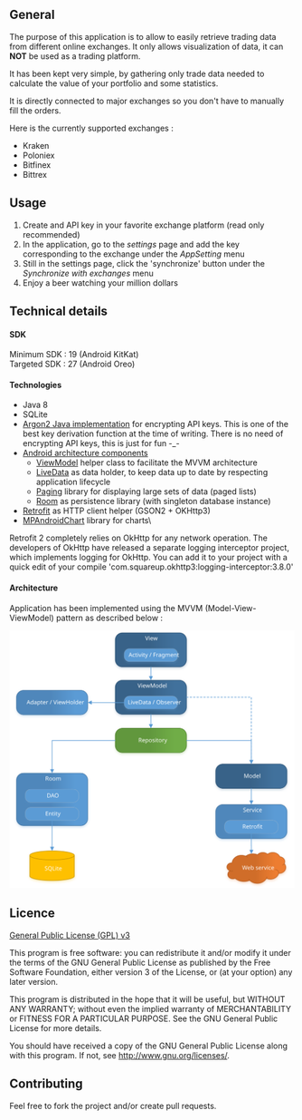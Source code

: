 ## General

The purpose of this application is to allow to easily retrieve trading data from different
online exchanges. It only allows visualization of data, it can **NOT** be used as a trading
platform.

It has been kept very simple, by gathering only trade data needed to calculate the value of your
portfolio and some statistics.

It is directly connected to major exchanges so you don't have to manually fill the orders.

Here is the currently supported exchanges :
- Kraken
- Poloniex
- Bitfinex
- Bittrex

## Usage

1. Create and API key in your favorite exchange platform (read only recommended)
2. In the application, go to the _settings_ page and add the key corresponding to the exchange under the _AppSetting_ menu
3. Still in the settings page, click the 'synchronize' button under the _Synchronize with exchanges_ menu
4. Enjoy a beer watching your million dollars

## Technical details

#### SDK
Minimum SDK : 19 (Android KitKat)\
Targeted SDK : 27 (Android Oreo)

#### Technologies

- Java 8
- SQLite
- [Argon2 Java implementation](https://github.com/phxql/argon2-jvm) for encrypting API keys. This is one of the best key derivation function at the time of writing. There is no need of encrypting API keys, this is just for fun -_-
- [Android architecture components](https://developer.android.com/topic/libraries/architecture/index.html)
  - [ViewModel](https://developer.android.com/topic/libraries/architecture/viewmodel.html) helper class to facilitate the MVVM architecture
  - [LiveData](https://developer.android.com/topic/libraries/architecture/livedata.html) as data holder, to keep data up to date by respecting application lifecycle
  - [Paging](https://developer.android.com/topic/libraries/architecture/paging.html) library for displaying large sets of data (paged lists)
  - [Room](https://developer.android.com/topic/libraries/architecture/room.html) as persistence library (with singleton database instance)
- [Retrofit](http://square.github.io/retrofit/) as HTTP client helper (GSON2 + OKHttp3)
- [MPAndroidChart](https://github.com/PhilJay/MPAndroidChart) library for charts\

Retrofit 2 completely relies on OkHttp for any network operation. The developers of OkHttp have released a separate logging interceptor project, which implements logging for OkHttp. You can add it to your project with a quick edit of your
compile 'com.squareup.okhttp3:logging-interceptor:3.8.0'

#### Architecture

Application has been implemented using the MVVM (Model-View-ViewModel) pattern as described below :

![Architecture schema](doc/architecture.svg "Architecture")

## Licence

[General Public License (GPL) v3](https://www.gnu.org/licenses/gpl-3.0.en.html)

This program is free software: you can redistribute it and/or modify it under the terms of the GNU General Public License as published by the Free Software Foundation, either version 3 of the License, or (at your option) any later version.

This program is distributed in the hope that it will be useful, but WITHOUT ANY WARRANTY; without even the implied warranty of MERCHANTABILITY or FITNESS FOR A PARTICULAR PURPOSE. See the GNU General Public License for more details. 
    
You should have received a copy of the GNU General Public License along with this program.  If not, see <http://www.gnu.org/licenses/>.

## Contributing

Feel free to fork the project and/or create pull requests.